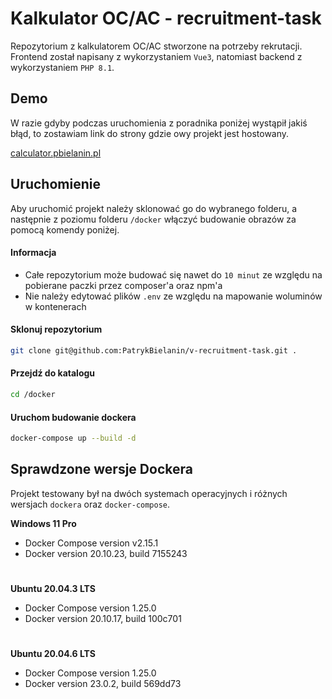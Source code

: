 # Kalkulator OC/AC - recruitment-task

Repozytorium z kalkulatorem OC/AC stworzone na potrzeby rekrutacji. Frontend został napisany z wykorzystaniem `Vue3`, natomiast backend z wykorzystaniem `PHP 8.1`.


## Demo
W razie gdyby podczas uruchomienia z poradnika poniżej wystąpił jakiś błąd, to zostawiam link do strony gdzie owy projekt jest hostowany.

[calculator.pbielanin.pl](http://calculator.pbielanin.pl)


## Uruchomienie

Aby uruchomić projekt należy sklonować go do wybranego folderu, a następnie z poziomu folderu `/docker` włączyć budowanie obrazów za pomocą komendy poniżej.

#### Informacja
- Całe repozytorium może budować się nawet do `10 minut` ze względu na pobierane paczki przez composer'a oraz npm'a
- Nie należy edytować plików `.env` ze względu na mapowanie woluminów w kontenerach

#### Sklonuj repozytorium
```sh
git clone git@github.com:PatrykBielanin/v-recruitment-task.git .
```

#### Przejdź do katalogu
```sh
cd /docker
```


#### Uruchom budowanie dockera
```sh
docker-compose up --build -d
```

## Sprawdzone wersje Dockera

Projekt testowany był na dwóch systemach operacyjnych i różnych wersjach `dockera` oraz `docker-compose`.

**Windows 11 Pro**
- Docker Compose version v2.15.1
- Docker version 20.10.23, build 7155243

#

**Ubuntu 20.04.3 LTS**
- Docker Compose version 1.25.0
- Docker version 20.10.17, build 100c701

#

**Ubuntu 20.04.6 LTS**
- Docker Compose version 1.25.0
- Docker version 23.0.2, build 569dd73

